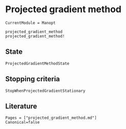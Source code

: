 # Projected gradient method

```@meta
CurrentModule = Manopt
```

```@docs
projected_gradient_method
projected_gradient_method!
```

## State

```@docs
ProjectedGradientMethodState
```

## Stopping criteria

```@docs
StopWhenProjectedGradientStationary
```

## Literature

```@bibliography
Pages = ["projected_gradient_method.md"]
Canonical=false
```